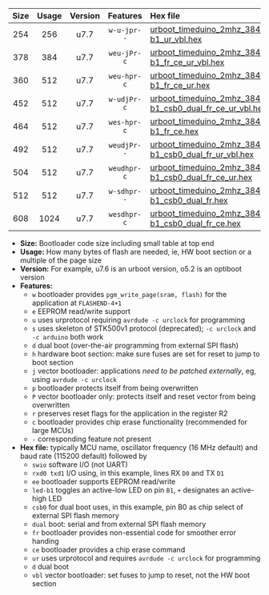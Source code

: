 |Size|Usage|Version|Features|Hex file|
|:-:|:-:|:-:|:-:|:--|
|254|256|u7.7|`w-u-jpr--`|[urboot_timeduino_2mhz_38400bps_swio_rxd0_txd1_led-b1_ur_vbl.hex](https://raw.githubusercontent.com/stefanrueger/urboot.hex/main/boards/timeduino/fcpu_2mhz/38400_bps/urboot_timeduino_2mhz_38400bps_swio_rxd0_txd1_led-b1_ur_vbl.hex)|
|378|384|u7.7|`weu-jPr-c`|[urboot_timeduino_2mhz_38400bps_swio_rxd0_txd1_ee_led-b1_fr_ce_ur_vbl.hex](https://raw.githubusercontent.com/stefanrueger/urboot.hex/main/boards/timeduino/fcpu_2mhz/38400_bps/urboot_timeduino_2mhz_38400bps_swio_rxd0_txd1_ee_led-b1_fr_ce_ur_vbl.hex)|
|360|512|u7.7|`weu-hpr-c`|[urboot_timeduino_2mhz_38400bps_swio_rxd0_txd1_ee_led-b1_fr_ce_ur.hex](https://raw.githubusercontent.com/stefanrueger/urboot.hex/main/boards/timeduino/fcpu_2mhz/38400_bps/urboot_timeduino_2mhz_38400bps_swio_rxd0_txd1_ee_led-b1_fr_ce_ur.hex)|
|452|512|u7.7|`w-udjPr-c`|[urboot_timeduino_2mhz_38400bps_swio_rxd0_txd1_led-b1_csb0_dual_fr_ce_ur_vbl.hex](https://raw.githubusercontent.com/stefanrueger/urboot.hex/main/boards/timeduino/fcpu_2mhz/38400_bps/urboot_timeduino_2mhz_38400bps_swio_rxd0_txd1_led-b1_csb0_dual_fr_ce_ur_vbl.hex)|
|464|512|u7.7|`wes-hpr-c`|[urboot_timeduino_2mhz_38400bps_swio_rxd0_txd1_ee_led-b1_fr_ce.hex](https://raw.githubusercontent.com/stefanrueger/urboot.hex/main/boards/timeduino/fcpu_2mhz/38400_bps/urboot_timeduino_2mhz_38400bps_swio_rxd0_txd1_ee_led-b1_fr_ce.hex)|
|492|512|u7.7|`weudjPr--`|[urboot_timeduino_2mhz_38400bps_swio_rxd0_txd1_ee_led-b1_csb0_dual_fr_ur_vbl.hex](https://raw.githubusercontent.com/stefanrueger/urboot.hex/main/boards/timeduino/fcpu_2mhz/38400_bps/urboot_timeduino_2mhz_38400bps_swio_rxd0_txd1_ee_led-b1_csb0_dual_fr_ur_vbl.hex)|
|504|512|u7.7|`weudhpr-c`|[urboot_timeduino_2mhz_38400bps_swio_rxd0_txd1_ee_led-b1_csb0_dual_fr_ce_ur.hex](https://raw.githubusercontent.com/stefanrueger/urboot.hex/main/boards/timeduino/fcpu_2mhz/38400_bps/urboot_timeduino_2mhz_38400bps_swio_rxd0_txd1_ee_led-b1_csb0_dual_fr_ce_ur.hex)|
|512|512|u7.7|`w-sdhpr--`|[urboot_timeduino_2mhz_38400bps_swio_rxd0_txd1_led-b1_csb0_dual_fr.hex](https://raw.githubusercontent.com/stefanrueger/urboot.hex/main/boards/timeduino/fcpu_2mhz/38400_bps/urboot_timeduino_2mhz_38400bps_swio_rxd0_txd1_led-b1_csb0_dual_fr.hex)|
|608|1024|u7.7|`wesdhpr-c`|[urboot_timeduino_2mhz_38400bps_swio_rxd0_txd1_ee_led-b1_csb0_dual_fr_ce.hex](https://raw.githubusercontent.com/stefanrueger/urboot.hex/main/boards/timeduino/fcpu_2mhz/38400_bps/urboot_timeduino_2mhz_38400bps_swio_rxd0_txd1_ee_led-b1_csb0_dual_fr_ce.hex)|

- **Size:** Bootloader code size including small table at top end
- **Usage:** How many bytes of flash are needed, ie, HW boot section or a multiple of the page size
- **Version:** For example, u7.6 is an urboot version, o5.2 is an optiboot version
- **Features:**
  + `w` bootloader provides `pgm_write_page(sram, flash)` for the application at `FLASHEND-4+1`
  + `e` EEPROM read/write support
  + `u` uses urprotocol requiring `avrdude -c urclock` for programming
  + `s` uses skeleton of STK500v1 protocol (deprecated); `-c urclock` and `-c arduino` both work
  + `d` dual boot (over-the-air programming from external SPI flash)
  + `h` hardware boot section: make sure fuses are set for reset to jump to boot section
  + `j` vector bootloader: applications *need to be patched externally*, eg, using `avrdude -c urclock`
  + `p` bootloader protects itself from being overwritten
  + `P` vector bootloader only: protects itself and reset vector from being overwritten
  + `r` preserves reset flags for the application in the register R2
  + `c` bootloader provides chip erase functionality (recommended for large MCUs)
  + `-` corresponding feature not present
- **Hex file:** typically MCU name, oscillator frequency (16 MHz default) and baud rate (115200 default) followed by
  + `swio` software I/O (not UART)
  + `rxd0 txd1` I/O using, in this example, lines RX `D0` and TX `D1`
  + `ee` bootloader supports EEPROM read/write
  + `led-b1` toggles an active-low LED on pin `B1`, `+` designates an active-high LED
  + `csb0` for dual boot uses, in this example, pin B0 as chip select of external SPI flash memory
  + `dual` boot: serial and from external SPI flash memory
  + `fr` bootloader provides non-essential code for smoother error handing
  + `ce` bootloader provides a chip erase command
  + `ur` uses urprotocol and requires `avrdude -c urclock` for programming
  + `d` dual boot
  + `vbl` vector bootloader: set fuses to jump to reset, not the HW boot section
